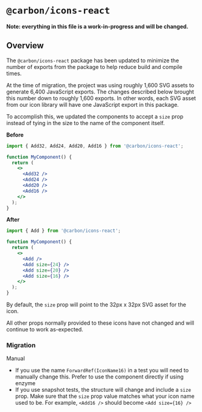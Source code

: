 # `@carbon/icons-react`

**Note: everything in this file is a work-in-progress and will be changed.**

## Overview

The `@carbon/icons-react` package has been updated to minimize the number of
exports from the package to help reduce build and compile times.

At the time of migration, the project was using roughly 1,600 SVG assets to
generate 6,400 JavaScript exports. The changes described below brought this
number down to roughly 1,600 exports. In other words, each SVG asset from our
icon library will have one JavaScript export in this package.

To accomplish this, we updated the components to accept a `size` prop instead of
tying in the size to the name of the component itself.

**Before**

```jsx
import { Add32, Add24, Add20, Add16 } from '@carbon/icons-react';

function MyComponent() {
  return (
    <>
      <Add32 />
      <Add24 />
      <Add20 />
      <Add16 />
    </>
  );
}
```

**After**

```jsx
import { Add } from '@carbon/icons-react';

function MyComponent() {
  return (
    <>
      <Add />
      <Add size={24} />
      <Add size={20} />
      <Add size={16} />
    </>
  );
}
```

By default, the `size` prop will point to the 32px x 32px SVG asset for the
icon.

All other props normally provided to these icons have not changed and will
continue to work as-expected.

### Migration

Manual

- If you use the name `ForwardRef(IconName16)` in a test you will need to
  manually change this. Prefer to use the component directly if using enzyme
- If you use snapshot tests, the structure will change and include a `size`
  prop. Make sure that the `size` prop value matches what your icon name used to
  be. For example, `<Add16 />` should become `<Add size={16} />`
